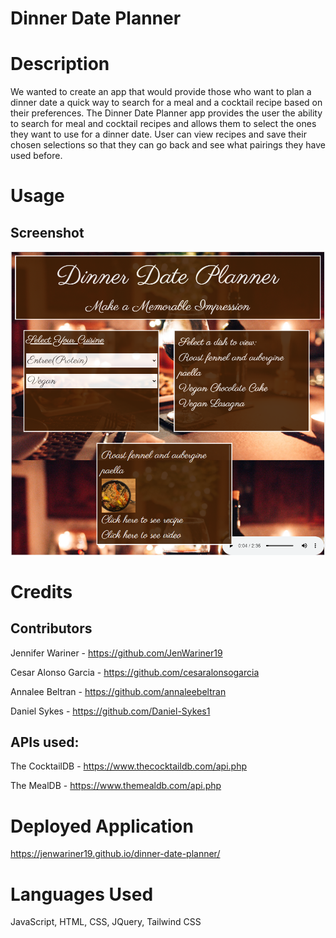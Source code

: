 # Dinner Date Planner


# Description

We wanted to create an app that would provide those who want to plan a dinner date a quick way to search for a meal and a cocktail recipe based on their preferences. The Dinner Date Planner app provides the user the ability to search for meal and cocktail recipes and allows them to select the ones they want to use for a dinner date. User can view recipes and save their chosen selections so that they can go back and see what pairings they have used before.


# Usage
## Screenshot

![alt text](./assets/images/screenshot.png)


# Credits

## Contributors

Jennifer Wariner - https://github.com/JenWariner19

Cesar Alonso Garcia - https://github.com/cesaralonsogarcia

Annalee Beltran - https://github.com/annaleebeltran

Daniel Sykes - https://github.com/Daniel-Sykes1

## APIs used:

The CocktailDB - https://www.thecocktaildb.com/api.php

The MealDB - https://www.themealdb.com/api.php



# Deployed Application

https://jenwariner19.github.io/dinner-date-planner/

# Languages Used

JavaScript, HTML, CSS, JQuery, Tailwind CSS


